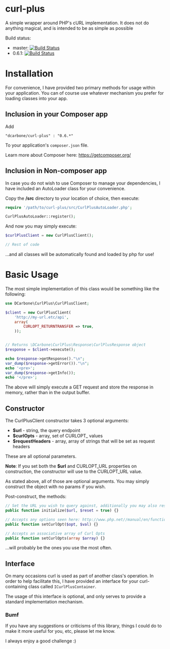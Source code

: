 curl-plus
======

A simple wrapper around PHP's cURL implementation.  It does not do anything magical, and is intended to be as simple as possible

Build status:
- master: [![Build Status](https://travis-ci.org/dcarbone/curl-plus.svg?branch=master)](https://travis-ci.org/dcarbone/curl-plus)
- 0.6.1: [![Build Status](https://travis-ci.org/dcarbone/curl-plus.svg?tag=0.6.1)](https://travis-ci.org/dcarbone/curl-plus)

# Installation

For convenience, I have provided two primary methods for usage within your application.  You can of course use whatever mechanism
you prefer for loading classes into your app.

## Inclusion in your Composer app

Add

```
"dcarbone/curl-plus" : "0.6.*"
```

To your application's ``` composer.json ``` file.

Learn more about Composer here: <a href="https://getcomposer.org/">https://getcomposer.org/</a>

## Inclusion in Non-composer app

In case you do not wish to use Composer to manage your dependencies, I have included an AutoLoader class for your
convenience.

Copy the **/src** directory to your location of choice, then execute:

```php
require '/path/to/curl-plus/src/CurlPlusAutoLoader.php';

CurlPlusAutoLoader::register();
```

And now you may simply execute:

```php
$curlPlusClient = new CurlPlusClient();

// Rest of code
```

...and all classes will be automatically found and loaded by php for use!

# Basic Usage

The most simple implementation of this class would be something like the following:

```php
use DCarbone\CurlPlus\CurlPlusClient;

$client = new CurlPlusClient(
    'http://my-url.etc/api',
    array(
        CURLOPT_RETURNTRANSFER => true,
    ));


// Returns \DCarbone\CurlPlus\Response\CurlPlusResponse object
$response = $client->execute();

echo $response->getResponse()."\n";
var_dump($response->getError())."\n";
echo '<pre>';
var_dump($response->getInfo());
echo '</pre>';
```

The above will simply execute a GET request and store the response in memory, rather than in the output buffer.

## Constructor

The CurlPlusClient constructor takes 3 optional arguments:

* **$url** - string, the query endpoint
* **$curlOpts** - array, set of CURLOPT_ values
* **$requestHeaders** - array, array of strings that will be set as request headers

These are all optional parameters.

**Note**: If you set both the **$url** and CURLOPT_URL properties on construction, the constructor will use to the CURLOPT_URL value.

As stated above, all of those are optional arguments.  You may simply construct the object with no params if you wish.

Post-construct, the methods:

```php
// Set the URL you wish to query against, additionally you may also reset any existing curl opts
public function initialize($url, $reset = true) {}

// Accepts any options seen here: http://www.php.net//manual/en/function.curl-setopt.php
public function setCurlOpt($opt, $val) {}

// Accepts an associative array of Curl Opts
public function setCurlOpts(array $array) {}
```

...will probably be the ones you use the most often.

## Interface

On many occasions curl is used as part of another class's operation.  In order to help facilitate this, I have provided an interface for
your curl-containing class called `ICurlPlusContainer`.

The usage of this interface is optional, and only serves to provide a standard implementation mechanism.

### Bumf

If you have any suggestions or criticisms of this library, things I could do to make it more useful for you, etc, please let me know.

I always enjoy a good challenge :)
